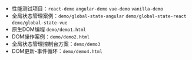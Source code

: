 - 性能测试项目：`react-demo` `angular-demo` `vue-demo` `vanilla-demo`
- 全局状态管理案例：`demo/global-state-angular` `demo/global-state-react` `demo/global-state-vue`
- 原生DOM编程 `demo/demo1.html` 
- DOM操作案例：`demo/demo2.html`
- 全局状态管理控制台方案：`demo/demo3`
- DOM更新-事件循环：`demo/demo4.html`